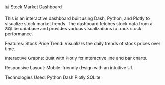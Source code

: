 📊 Stock Market Dashboard


This is an interactive dashboard built using Dash, Python, and Plotly to visualize stock market trends. The dashboard fetches stock data from a SQLite database and provides various visualizations to track stock performance.

Features:
Stock Price Trend: Visualizes the daily trends of stock prices over time.

Interactive Graphs: Built with Plotly for interactive line and bar charts.

Responsive Layout: Mobile-friendly design with an intuitive UI.

Technologies Used:
Python
Dash
Plotly
SQLite

